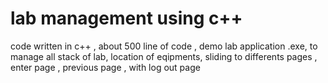 # lab management using c++
 code written in c++ , about 500 line of code , demo lab application .exe, to manage all stack of lab, location of eqipments, sliding to differents pages , enter page , previous page , with log out page

